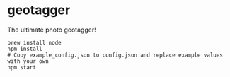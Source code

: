 # geotagger
The ultimate photo geotagger!

```
brew install node
npm install
# Copy example_config.json to config.json and replace example values with your own
npm start
```
